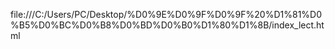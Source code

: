 file:///C:/Users/PC/Desktop/%D0%9E%D0%9F%D0%9F%20%D1%81%D0%B5%D0%BC%D0%B8%D0%BD%D0%B0%D1%80%D1%8B/index_lect.html
